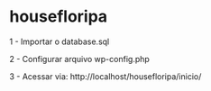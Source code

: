 # housefloripa

1 - Importar o database.sql

2 - Configurar arquivo wp-config.php

3 - Acessar via: http://localhost/housefloripa/inicio/
